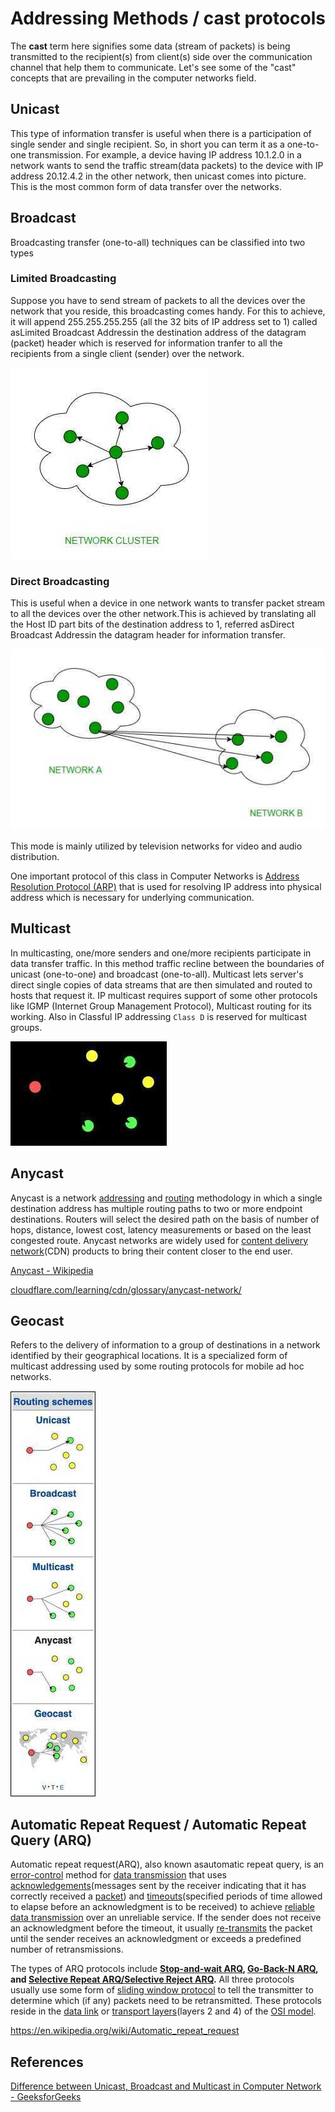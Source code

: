# Addressing Methods / cast protocols

The **cast** term here signifies some data (stream of packets) is being transmitted to the recipient(s) from client(s) side over the communication channel that help them to communicate. Let's see some of the "cast" concepts that are prevailing in the computer networks field.

## Unicast

This type of information transfer is useful when there is a participation of single sender and single recipient. So, in short you can term it as a one-to-one transmission. For example, a device having IP address 10.1.2.0 in a network wants to send the traffic stream(data packets) to the device with IP address 20.12.4.2 in the other network, then unicast comes into picture. This is the most common form of data transfer over the networks.

## Broadcast

Broadcasting transfer (one-to-all) techniques can be classified into two types

### Limited Broadcasting

Suppose you have to send stream of packets to all the devices over the network that you reside, this broadcasting comes handy. For this to achieve, it will append 255.255.255.255 (all the 32 bits of IP address set to 1) called asLimited Broadcast Addressin the destination address of the datagram (packet) header which is reserved for information tranfer to all the recipients from a single client (sender) over the network.

![image](../../media/Addressing-Methods-cast-protocols-image1.jpg)

### Direct Broadcasting

This is useful when a device in one network wants to transfer packet stream to all the devices over the other network.This is achieved by translating all the Host ID part bits of the destination address to 1, referred asDirect Broadcast Addressin the datagram header for information transfer.

![image](../../media/Addressing-Methods-cast-protocols-image2.jpg)

This mode is mainly utilized by television networks for video and audio distribution.

One important protocol of this class in Computer Networks is [Address Resolution Protocol (ARP)](https://www.geeksforgeeks.org/computer-network-arp-works/) that is used for resolving IP address into physical address which is necessary for underlying communication.

## Multicast

In multicasting, one/more senders and one/more recipients participate in data transfer traffic. In this method traffic recline between the boundaries of unicast (one-to-one) and broadcast (one-to-all). Multicast lets server's direct single copies of data streams that are then simulated and routed to hosts that request it. IP multicast requires support of some other protocols like IGMP (Internet Group Management Protocol), Multicast routing for its working. Also in Classful IP addressing `Class D` is reserved for multicast groups.

![image](../../media/Addressing-Methods-cast-protocols-image3.jpg)

## Anycast

Anycast is a network [addressing](https://en.wikipedia.org/wiki/Addressing) and [routing](https://en.wikipedia.org/wiki/Routing) methodology in which a single destination address has multiple routing paths to two or more endpoint destinations. Routers will select the desired path on the basis of number of hops, distance, lowest cost, latency measurements or based on the least congested route. Anycast networks are widely used for [content delivery network](https://en.wikipedia.org/wiki/Content_delivery_network)(CDN) products to bring their content closer to the end user.

[Anycast - Wikipedia](https://en.wikipedia.org/wiki/Anycast)

[cloudflare.com/learning/cdn/glossary/anycast-network/](https://www.cloudflare.com/learning/cdn/glossary/anycast-network/)

## Geocast

Refers to the delivery of information to a group of destinations in a network identified by their geographical locations. It is a specialized form of multicast addressing used by some routing protocols for mobile ad hoc networks.

![image](../../media/Addressing-Methods-cast-protocols-image4.jpg)

## Automatic Repeat Request / Automatic Repeat Query (ARQ)

Automatic repeat request(ARQ), also known asautomatic repeat query, is an [error-control](https://en.wikipedia.org/wiki/Error_control) method for [data transmission](https://en.wikipedia.org/wiki/Data_transmission) that uses [acknowledgements](https://en.wikipedia.org/wiki/Acknowledgement_(data_networks))(messages sent by the receiver indicating that it has correctly received a [packet](https://en.wikipedia.org/wiki/Packet_(information_technology))) and [timeouts](https://en.wikipedia.org/wiki/Timeout_(computing))(specified periods of time allowed to elapse before an acknowledgment is to be received) to achieve [reliable data transmission](https://en.wikipedia.org/wiki/Reliability_(computer_networking)) over an unreliable service. If the sender does not receive an acknowledgment before the timeout, it usually [re-transmits](https://en.wikipedia.org/wiki/Retransmission_(data_networks)) the packet until the sender receives an acknowledgment or exceeds a predefined number of retransmissions.

The types of ARQ protocols include **[Stop-and-wait ARQ](https://en.wikipedia.org/wiki/Stop-and-wait_ARQ), [Go-Back-N ARQ](https://en.wikipedia.org/wiki/Go-Back-N_ARQ), and [Selective Repeat ARQ/Selective Reject ARQ](https://en.wikipedia.org/wiki/Selective_Repeat_ARQ).** All three protocols usually use some form of [sliding window protocol](https://en.wikipedia.org/wiki/Sliding_window_protocol) to tell the transmitter to determine which (if any) packets need to be retransmitted. These protocols reside in the [data link](https://en.wikipedia.org/wiki/Data_link_layer) or [transport layers](https://en.wikipedia.org/wiki/Transport_layer)(layers 2 and 4) of the [OSI model](https://en.wikipedia.org/wiki/OSI_model).

https://en.wikipedia.org/wiki/Automatic_repeat_request

## References

[Difference between Unicast, Broadcast and Multicast in Computer Network - GeeksforGeeks](https://www.geeksforgeeks.org/computer-network-difference-unicast-broadcast-multicast)
